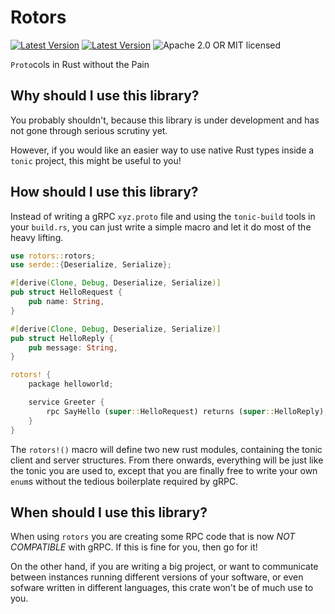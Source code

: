 # Rotors

[![Latest Version](https://img.shields.io/crates/v/rotors.svg)](https://crates.io/crates/rotors)
[![Latest Version](https://docs.rs/rotors/badge.svg)](https://docs.rs/rotors)
![Apache 2.0 OR MIT licensed](https://img.shields.io/badge/license-Apache2.0%2FMIT-blue.svg)


`Proto`cols in Rust without the Pain

## Why should I use this library?

You probably shouldn't, because this library is under development and
has not gone through serious scrutiny yet.

However, if you would like an easier way to use native Rust types inside a
`tonic` project, this might be useful to you!

## How should I use this library?

Instead of writing a gRPC `xyz.proto` file and using the `tonic-build` tools in your `build.rs`,
you can just write a simple macro and let it do most of the heavy lifting.

```rust
use rotors::rotors;
use serde::{Deserialize, Serialize};

#[derive(Clone, Debug, Deserialize, Serialize)]
pub struct HelloRequest {
    pub name: String,
}

#[derive(Clone, Debug, Deserialize, Serialize)]
pub struct HelloReply {
    pub message: String,
}

rotors! {
    package helloworld;

    service Greeter {
        rpc SayHello (super::HelloRequest) returns (super::HelloReply);
    }
}
```

The `rotors!()` macro will define two new rust modules, containing the tonic client
and server structures. From there onwards, everything will be just like
the tonic you are used to, except that you are finally free to write your
own `enum`s without the tedious boilerplate required by gRPC.


## When should I use this library?

When using `rotors` you are creating some RPC code that is now *NOT COMPATIBLE*
with gRPC. If this is fine for you, then go for it!

On the other hand, if you are writing a big project, or want to communicate between
instances running different versions of your software, or even sofware written
in different languages, this crate won't be of much use to you.